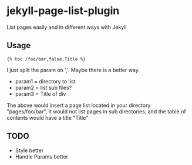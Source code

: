 jekyll-page-list-plugin
=======================

List pages easily and in different ways with Jekyll

Usage
------------

```{% toc /foo/bar,false,Title %}```


I just split the param on ','.  Maybe there is a better way.

* param1 = directory to list
* param2 = list sub files?
* param3 = Title of div

The above would insert a page list located in your directory "pages/foo/bar", it would not list pages in sub directories, and the table of contents would have a title "Title"

TODO
-----

* Style better
* Handle Params better

